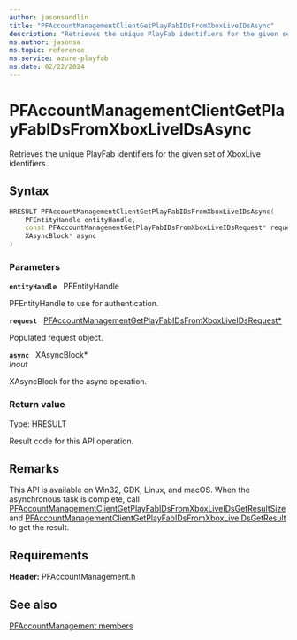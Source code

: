 ```yaml
---
author: jasonsandlin
title: "PFAccountManagementClientGetPlayFabIDsFromXboxLiveIDsAsync"
description: "Retrieves the unique PlayFab identifiers for the given set of XboxLive identifiers."
ms.author: jasonsa
ms.topic: reference
ms.service: azure-playfab
ms.date: 02/22/2024
---
```


# PFAccountManagementClientGetPlayFabIDsFromXboxLiveIDsAsync  

Retrieves the unique PlayFab identifiers for the given set of XboxLive identifiers.  

## Syntax  
  
```cpp
HRESULT PFAccountManagementClientGetPlayFabIDsFromXboxLiveIDsAsync(  
    PFEntityHandle entityHandle,  
    const PFAccountManagementGetPlayFabIDsFromXboxLiveIDsRequest* request,  
    XAsyncBlock* async  
)  
```  
  
### Parameters  
  
**`entityHandle`** &nbsp; PFEntityHandle  
  
PFEntityHandle to use for authentication.  
  
**`request`** &nbsp; [PFAccountManagementGetPlayFabIDsFromXboxLiveIDsRequest*](../../pfaccountmanagementtypes/structs/pfaccountmanagementgetplayfabidsfromxboxliveidsrequest.md)  
  
Populated request object.  
  
**`async`** &nbsp; XAsyncBlock*  
*_Inout_*  
  
XAsyncBlock for the async operation.  
  
  
### Return value
Type: HRESULT
  
Result code for this API operation.
  
## Remarks  
  
This API is available on Win32, GDK, Linux, and macOS. When the asynchronous task is complete, call [PFAccountManagementClientGetPlayFabIDsFromXboxLiveIDsGetResultSize](pfaccountmanagementclientgetplayfabidsfromxboxliveidsgetresultsize.md) and [PFAccountManagementClientGetPlayFabIDsFromXboxLiveIDsGetResult](pfaccountmanagementclientgetplayfabidsfromxboxliveidsgetresult.md) to get the result.
  
## Requirements  
  
**Header:** PFAccountManagement.h
  
## See also  
[PFAccountManagement members](../pfaccountmanagement_members.md)  

  
  
